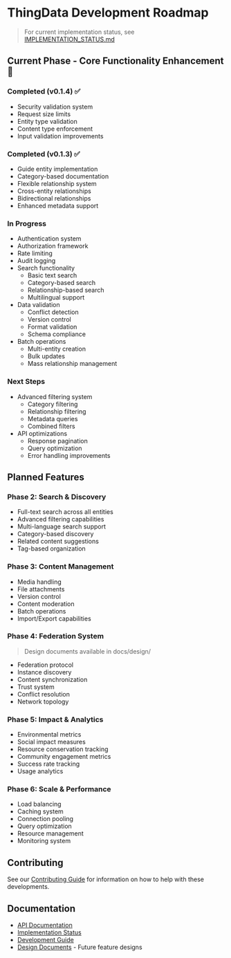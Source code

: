 # ThingData Development Roadmap

> For current implementation status, see [IMPLEMENTATION_STATUS.md](IMPLEMENTATION_STATUS.md)

## Current Phase - Core Functionality Enhancement 🚧

### Completed (v0.1.4) ✅
- Security validation system
- Request size limits
- Entity type validation
- Content type enforcement
- Input validation improvements

### Completed (v0.1.3) ✅
- Guide entity implementation
- Category-based documentation
- Flexible relationship system
- Cross-entity relationships
- Bidirectional relationships
- Enhanced metadata support

### In Progress
- Authentication system
- Authorization framework
- Rate limiting
- Audit logging
- Search functionality
  - Basic text search
  - Category-based search
  - Relationship-based search
  - Multilingual support
- Data validation
  - Conflict detection
  - Version control
  - Format validation
  - Schema compliance
- Batch operations
  - Multi-entity creation
  - Bulk updates
  - Mass relationship management

### Next Steps
- Advanced filtering system
  - Category filtering
  - Relationship filtering
  - Metadata queries
  - Combined filters
- API optimizations
  - Response pagination
  - Query optimization
  - Error handling improvements

## Planned Features

### Phase 2: Search & Discovery
- Full-text search across all entities
- Advanced filtering capabilities
- Multi-language search support
- Category-based discovery
- Related content suggestions
- Tag-based organization

### Phase 3: Content Management
- Media handling
- File attachments
- Version control
- Content moderation
- Batch operations
- Import/Export capabilities

### Phase 4: Federation System
> Design documents available in docs/design/
- Federation protocol
- Instance discovery
- Content synchronization
- Trust system
- Conflict resolution
- Network topology

### Phase 5: Impact & Analytics
- Environmental metrics
- Social impact measures
- Resource conservation tracking
- Community engagement metrics
- Success rate tracking
- Usage analytics

### Phase 6: Scale & Performance
- Load balancing
- Caching system
- Connection pooling
- Query optimization
- Resource management
- Monitoring system

## Contributing
See our [Contributing Guide](CONTRIBUTING.md) for information on how to help with these developments.

## Documentation
- [API Documentation](docs/api/README.md)
- [Implementation Status](IMPLEMENTATION_STATUS.md)
- [Development Guide](docs/development.md)
- [Design Documents](docs/design/) - Future feature designs
